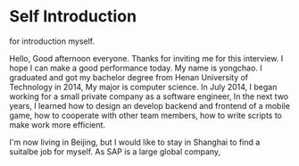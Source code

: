 # Self Introduction
for introduction myself.



Hello, Good afternoon everyone. Thanks for inviting me for this interview. I hope I can make a good performance today.
My name is yongchao. I graduated and got my bachelor degree from Henan University of Technology in 2014, My major is computer science.
In July 2014, I began working for a small private company as a software engineer, In the next two years, I learned how to design an develop backend and frontend of a mobile game, how to cooperate with other team members, how to write scripts to make work more efficient.



I'm now living in Beijing, but I would like to stay in Shanghai to find a suitalbe job for myself. As SAP is a large global company,


